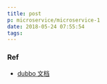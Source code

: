 ```yaml
---
title: post
p: microservice/microservice-1
date: 2018-05-24 07:55:54
tags:
---
```



### Ref

- [dubbo 文档](http://dubbo.apache.org/books/dubbo-dev-book/build.html)